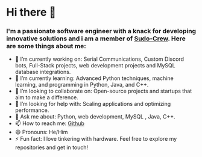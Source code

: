 # Hi there 👋
### I'm a passionate software engineer with a knack for developing innovative solutions and i am a member of [Sudo-Crew](https://github.com/Sudo-Crew). Here are some things about me:

- 🔭 I’m currently working on: Serial Communications, Custom Discord bots, Full-Stack projects, web development projects and MySQL database integrations.
- 🌱 I’m currently learning: Advanced Python techniques, machine learning, and programming in Python, Java, and C++.
- 👯 I’m looking to collaborate on: Open-source projects and startups that aim to make a difference.
- 🤔 I’m looking for help with: Scaling applications and optimizing performance.
- 💬 Ask me about: Python, web development, MySQL , Java, C++.
- 📫 How to reach me: [Github](https://github.com/spsokhi)
- 😄 Pronouns: He/Him
- ⚡ Fun fact: I love tinkering with hardware.
Feel free to explore my repositories and get in touch!
